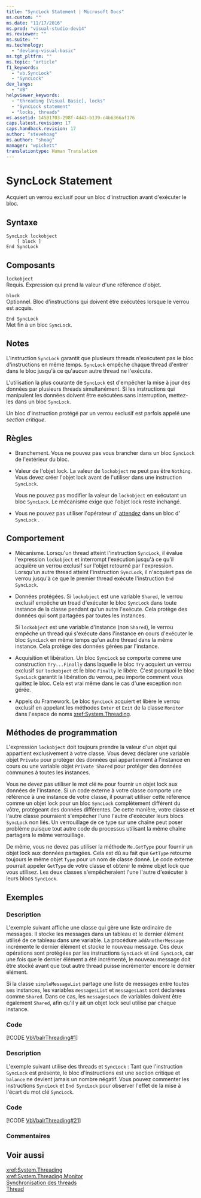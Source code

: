 ```yaml
---
title: "SyncLock Statement | Microsoft Docs"
ms.custom: ""
ms.date: "11/17/2016"
ms.prod: "visual-studio-dev14"
ms.reviewer: ""
ms.suite: ""
ms.technology: 
  - "devlang-visual-basic"
ms.tgt_pltfrm: ""
ms.topic: "article"
f1_keywords: 
  - "vb.SyncLock"
  - "SyncLock"
dev_langs: 
  - "VB"
helpviewer_keywords: 
  - "threading [Visual Basic], locks"
  - "SyncLock statement"
  - "locks, threads"
ms.assetid: 14501703-298f-4d43-b139-c4b6366af176
caps.latest.revision: 17
caps.handback.revision: 17
author: "stevehoag"
ms.author: "shoag"
manager: "wpickett"
translationtype: Human Translation
---
```

# SyncLock Statement
Acquiert un verrou exclusif pour un bloc d'instruction avant d'exécuter le bloc.  
  
## Syntaxe  
  
```  
SyncLock lockobject  
    [ block ]  
End SyncLock  
```  
  
## Composants  
 `lockobject`  
 Requis.  Expression qui prend la valeur d'une référence d'objet.  
  
 `block`  
 Optionnel.  Bloc d'instructions qui doivent être exécutées lorsque le verrou est acquis.  
  
 `End SyncLock`  
 Met fin à un bloc `SyncLock`.  
  
## Notes  
 L'instruction `SyncLock` garantit que plusieurs threads n'exécutent pas le bloc d'instructions en même temps.  `SyncLock` empêche chaque thread d'entrer dans le bloc jusqu'à ce qu'aucun autre thread ne l'exécute.  
  
 L'utilisation la plus courante de `SyncLock` est d'empêcher la mise à jour des données par plusieurs threads simultanément.  Si les instructions qui manipulent les données doivent être exécutées sans interruption, mettez\-les dans un bloc `SyncLock`.  
  
 Un bloc d'instruction protégé par un verrou exclusif est parfois appelé une *section critique*.  
  
## Règles  
  
-   Branchement.  Vous ne pouvez pas vous brancher dans un bloc `SyncLock` de l'extérieur du bloc.  
  
-   Valeur de l'objet lock.  La valeur de `lockobject` ne peut pas être `Nothing`.  Vous devez créer l'objet lock avant de l'utiliser dans une instruction `SyncLock`.  
  
     Vous ne pouvez pas modifier la valeur de `lockobject` en exécutant un bloc `SyncLock`.  Le mécanisme exige que l'objet lock reste inchangé.  
  
-   Vous ne pouvez pas utiliser l'opérateur d' [attendez](../../../visual-basic/language-reference/operators/await-operator.md) dans un bloc d' `SyncLock` .  
  
## Comportement  
  
-   Mécanisme.  Lorsqu'un thread atteint l'instruction `SyncLock`, il évalue l'expression `lockobject` et interrompt l'exécution jusqu'à ce qu'il acquière un verrou exclusif sur l'objet retourné par l'expression.  Lorsqu'un autre thread atteint l'instruction `SyncLock`, il n'acquiert pas de verrou jusqu'à ce que le premier thread exécute l'instruction `End SyncLock`.  
  
-   Données protégées.  Si `lockobject` est une variable `Shared`, le verrou exclusif empêche un tread d'exécuter le bloc `SyncLock` dans toute instance de la classe pendant qu'un autre l'exécute.  Cela protège des données qui sont partagées par toutes les instances.  
  
     Si `lockobject` est une variable d'instance \(non `Shared`\), le verrou empêche un thread qui s'exécute dans l'instance en cours d'exécuter le bloc `SyncLock` en même temps qu'un autre thread dans la même instance.  Cela protège des données gérées par l'instance.  
  
-   Acquisition et libération.  Un bloc `SyncLock` se comporte comme une construction `Try...Finally` dans laquelle le bloc `Try` acquiert un verrou exclusif sur `lockobject` et le bloc `Finally` le libère.  C'est pourquoi le bloc `SyncLock` garantit la libération du verrou, peu importe comment vous quittez le bloc.  Cela est vrai même dans le cas d'une exception non gérée.  
  
-   Appels du Framework.  Le bloc `SyncLock` acquiert et libère le verrou exclusif en appelant les méthodes `Enter` et `Exit` de la classe `Monitor` dans l'espace de noms <xref:System.Threading>.  
  
## Méthodes de programmation  
 L'expression `lockobject` doit toujours prendre la valeur d'un objet qui appartient exclusivement à votre classe.  Vous devez déclarer une variable objet `Private` pour protéger des données qui appartiennent à l'instance en cours ou une variable objet `Private Shared` pour protéger des données communes à toutes les instances.  
  
 Vous ne devez pas utiliser le mot clé `Me` pour fournir un objet lock aux données de l'instance.  Si un code externe à votre classe comporte une référence à une instance de votre classe, il pourrait utiliser cette référence comme un objet lock pour un bloc `SyncLock` complètement différent du vôtre, protégeant des données différentes.  De cette manière, votre classe et l'autre classe pourraient s'empêcher l'une l'autre d'exécuter leurs blocs `SyncLock` non liés.  Un verrouillage de ce type sur une chaîne peut poser problème puisque tout autre code du processus utilisant la même chaîne partagera le même verrouillage.  
  
 De même, vous ne devez pas utiliser la méthode `Me.GetType` pour fournir un objet lock aux données partagées.  Cela est dû au fait que `GetType` retourne toujours le même objet `Type` pour un nom de classe donné.  Le code externe pourrait appeler `GetType` de votre classe et obtenir le même objet lock que vous utilisez.  Les deux classes s'empêcheraient l'une l'autre d'exécuter à leurs blocs `SyncLock`.  
  
## Exemples  
  
### Description  
 L'exemple suivant affiche une classe qui gère une liste ordinaire de messages.  Il stocke les messages dans un tableau et le dernier élément utilisé de ce tableau dans une variable.  La procédure `addAnotherMessage` incrémente le dernier élément et stocke le nouveau message.  Ces deux opérations sont protégées par les instructions `SyncLock` et `End SyncLock`, car une fois que le dernier élément a été incrémenté, le nouveau message doit être stocké avant que tout autre thread puisse incrémenter encore le dernier élément.  
  
 Si la classe `simpleMessageList` partage une liste de messages entre toutes ses instances, les variables `messagesList` et `messagesLast` sont déclarées comme `Shared`.  Dans ce cas, les `messagesLock` de variables doivent être également `Shared`, afin qu'il y ait un objet lock seul utilisé par chaque instance.  
  
### Code  
 [!CODE [VbVbalrThreading#1](../CodeSnippet/VS_Snippets_VBCSharp/VbVbalrThreading#1)]  
  
### Description  
 L'exemple suivant utilise des threads et `SyncLock` :  Tant que l'instruction `SyncLock` est présente, le bloc d'instructions est une section critique et `balance` ne devient jamais un nombre négatif.  Vous pouvez commenter les instructions `SyncLock` et `End SyncLock` pour observer l'effet de la mise à l'écart du mot clé `SyncLock`.  
  
### Code  
 [!CODE [VbVbalrThreading#21](../CodeSnippet/VS_Snippets_VBCSharp/VbVbalrThreading#21)]  
  
### Commentaires  
  
## Voir aussi  
 <xref:System.Threading>   
 <xref:System.Threading.Monitor>   
 [Synchronisation des threads](../Topic/Thread%20Synchronization%20\(C%23%20and%20Visual%20Basic\).md)   
 [Thread](../Topic/Threading%20\(C%23%20and%20Visual%20Basic\).md)